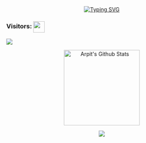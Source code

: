 <div id="about-me" align="center">
<a href="https://git.io/typing-svg"><img src="https://readme-typing-svg.demolab.com?font=Roboto+Condensed&weight=750&size=40&duration=5000&pause=3000&color=1890ff&center=true&vCenter=true&width=1550&lines=Hello!+Welcome!+Take+a+look+around,+see+what+I+am+buiding+and+let+me+know+if+you+want+to+work+together+on+something.+Happy+Building!" alt="Typing SVG" /></a>
</div>


### Visitors: <img align="center" height="30px" src="https://profile-counter.glitch.me/arpitjaswal/count.svg" />
<img align="center" src="https://github-readme-activity-graph.vercel.app/graph?username=arpitjaswal&bg_color=222222&color=ffffff&line=1890ff&point=ffffff&area=true&hide_border=false" />

<p align="center">
<!-- <img align="center" height="200px" src="https://github-readme-stats.vercel.app/api/top-langs/?username=mastercodercat&langs_count=8&theme=dark&layout=compact&hide=html,scss,makefile,ruby,css,less" /> -->
<img align="center" height="200px" src="https://github-readme-stats-git-masterrstaa-rickstaa.vercel.app/api?username=arpitjaswal&show_icons=true&count_private=true&include_all_commits=true&line_height=25&theme=dark" alt="Arpit's Github Stats" />
</p>
</p>
<div align="center" style="font-size: 25px;font-weight: 900;">
  <a href="https://github.com/starlitnightsky">
    <img src="https://github-readme-streak-stats.herokuapp.com?user=arpitjaswal&theme=dark" />
  </a>
</div>
</section>
